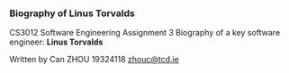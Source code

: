 ### Biography of Linus Torvalds
CS3012 Software Engineering Assignment 3
Biography of a key software engineer: **Linus Torvalds**

Written by
Can ZHOU
19324118
zhouc@tcd.ie
